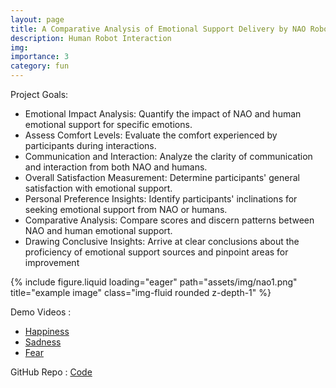 ```yaml
---
layout: page
title: A Comparative Analysis of Emotional Support Delivery by NAO Robots and Humans Across Varied Emotional States
description: Human Robot Interaction
img:
importance: 3
category: fun
---
```

   

Project Goals: 
- Emotional Impact Analysis: Quantify the impact of NAO and human emotional support for specific emotions.
- Assess Comfort Levels: Evaluate the comfort experienced by participants during interactions.
- Communication and Interaction: Analyze the clarity of communication and interaction from both NAO and humans.
- Overall Satisfaction Measurement: Determine participants' general satisfaction with emotional support.
- Personal Preference Insights: Identify participants' inclinations for seeking emotional support from NAO or humans.
- Comparative Analysis: Compare scores and discern patterns between NAO and human emotional support.
- Drawing Conclusive Insights: Arrive at clear conclusions about the proficiency of emotional support sources and pinpoint areas for improvement
 


<div class="row">
    <div class="col-sm mt-3 mt-md-0">
        {% include figure.liquid loading="eager" path="assets/img/nao1.png" title="example image" class="img-fluid rounded z-depth-1" %}
    </div>   
</div>


Demo Videos :
- [Happiness](https://youtu.be/ssw4qzzGjA8)
- [Sadness](https://youtu.be/w5L0kWvJ2N8)
- [Fear](https://youtu.be/Y1V9DRkVTuw)

GitHub Repo : [Code](https://github.com/rabeya-akter/HRI-Project---Emotional-Support-by-NAO-Robot) 